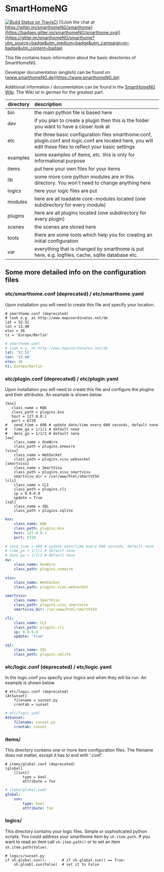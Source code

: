 

# SmartHomeNG
[![Build Status on TravisCI](https://travis-ci.org/smarthomeNG/smarthome.svg?branch=develop)](https://travis-ci.org/smarthomeNG/smarthome)
[![Join the chat at https://gitter.im/smarthomeNG/smarthome](https://badges.gitter.im/smarthomeNG/smarthome.svg)](https://gitter.im/smarthomeNG/smarthome?utm_source=badge&utm_medium=badge&utm_campaign=pr-badge&utm_content=badge)

This file contains basic information about the basic directories of SmartHomeNG.

Developer documentation (english) can be found on [www.smarthomeNG.de](https://www.smarthomeNG.de)

Additional information / documentation can be found in the [SmartHomeNG Wiki](https://github.com/smarthomeNG/smarthome/wiki). The Wiki ist in german for the greatest part.

| directory | description|
| ---     | :--- |
|bin 	  | the main python file is based here |
|dev 	  | if you plan to create a plugin then this is the folder you want to have a closer look at |
|etc 	  | the three basic configuration files smarthome.conf, plugin.conf and logic.conf are located here, you will edit these files to reflect your basic settings|
|examples |	some examples of items, etc. this is only for informational purpose |
|items 	  | put here your own files for your items |
|lib 	  | some more core python modules are in this directory. You won't need to change anything here
|logics   |	here your logic files are put
|modules  | here are all loadable core-modules located (one subdirectory for every module)
|plugins  | here are all plugins located (one subdirectory for every plugin)
|scenes   | the scenes are stored here
|tools    | there are some tools which help you for creating an initial configuration 
|var 	  | everything that is changed by smarthome is put here, e.g. logfiles, cache, sqlite database etc.

## Some more detailed info on the configuration files

### etc/smarthome.conf (deprecated) / etc/smarthome.yaml
Upon installation you will need to create this file and specify your location.

```
# smarthome.conf (deprecated)
# look e.g. at http://www.mapcoordinates.net/de
lat = 52.52
lon = 13.40
elev = 36
tz = 'Europe/Berlin'
```

```yaml
# smarthome.yaml
# look e.g. at http://www.mapcoordinates.net/de
lat: '52.52'
lon: '13.40'
elev: 36
tz: Europe/Berlin
```

### etc/plugin.conf (deprecated) / etc/plugin.yaml
Upon installation you will need to create this file and configure the plugins and their attributes. 
An example is shown below

```
[knx]
   class_name = KNX
   class_path = plugins.knx
   host = 127.0.0.1
   port = 6720
#   send_time = 600 # update date/time every 600 seconds, default none
#   time_ga = 1/1/1 # default none
#   date_ga = 1/1/2 # default none
[ow]
    class_name = OneWire
    class_path = plugins.onewire
[visu]
    class_name = WebSocket
    class_path = plugins.visu_websocket
[smartvisu]
    class_name = SmartVisu
    class_path = plugins.visu_smartvisu
    smartvisu_dir = /var/www/html/smartVISU
[cli]
    class_name = CLI
    class_path = plugins.cli
    ip = 0.0.0.0
    update = True
[sql]
    class_name = SQL
    class_path = plugins.sqlite
```

```yaml
knx:
    class_name: KNX
    class_path: plugins.knx
    host: 127.0.0.1
    port: 6720

# send_time = 600 # update date/time every 600 seconds, default none
# time_ga = 1/1/1 # default none
# date_ga = 1/1/2 # default none
ow:
    class_name: OneWire
    class_path: plugins.onewire

visu:
    class_name: WebSocket
    class_path: plugins.visu_websocket

smartvisu:
    class_name: SmartVisu
    class_path: plugins.visu_smartvisu
    smartvisu_dir: /var/www/html/smartVISU

cli:
    class_name: CLI
    class_path: plugins.cli
    ip: 0.0.0.0
    update: 'True'

sql:
    class_name: SQL
    class_path: plugins.sqlite
```

### etc/logic.conf (deprecated) / etc/logic.yaml
In the logic.conf you specify your logics and when they will be run. An example is shown below

```
# etc/logic.conf (deprecated)
[AtSunset]
    filename = sunset.py
    crontab = sunset
```

```yaml
# etc/logic.yaml
AtSunset:
    filename: sunset.py
    crontab: sunset
```

### items/
This directory contains one or more item configuration files. The filename does not matter, except it has to end with '.conf'.

```
# items/global.conf (deprecated)
[global]
    [[sun]]
        type = bool
        attribute = foo
```

```yaml
# items/global.yaml
global:
    sun:
        type: bool
        attribute: foo
```

### logics/
This directory contains your logic files. Simple or sophisitcated python scripts. You could address your smarthome item by `sh.item.path`.
If you want to read an item call `sh.item.path()` or to set an item `sh.item.path(Value)`.

```
# logics/sunset.py
if sh.global.sun():       # if sh.global.sun() == True:
    sh.gloabl.sun(False)  # set it to False
```

